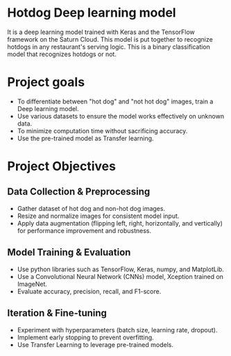 # Hotdog Deep learning model
It is a deep learning model trained with Keras and the TensorFlow framework on the Saturn Cloud. This model is put together to recognize hotdogs in any restaurant's serving logic. This is a binary classification model that recognizes hotdogs or not.

# Project goals 
* To differentiate between "hot dog" and "not hot dog" images, train a Deep learning model.
* Use various datasets to ensure the model works effectively on unknown data.
* To minimize computation time without sacrificing accuracy.
* Use the pre-trained model as Transfer learning.

# Project Objectives
## Data Collection & Preprocessing
* Gather dataset of hot dog and non-hot dog images.
* Resize and normalize images for consistent model input.
* Apply data augmentation (flipping left, right, horizontally, and vertically) for performance improvement and robustness.

## Model Training & Evaluation
* Use python libraries such as TensorFlow, Keras, numpy, and MatplotLib.
* Use a Convolutional Neural Network (CNNs) model, Xception trained on ImageNet.
* Evaluate accuracy, precision, recall, and F1-score.

## Iteration & Fine-tuning
* Experiment with hyperparameters (batch size, learning rate, dropout).
* Implement early stopping to prevent overfitting.
* Use Transfer Learning to leverage pre-trained models.



